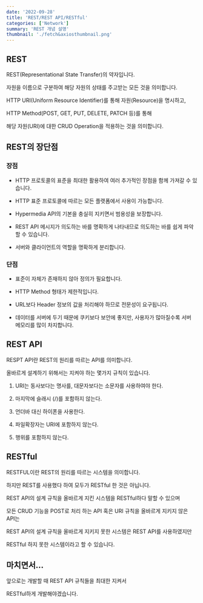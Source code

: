 ```yaml
---
date: '2022-09-28'
title: 'REST/REST API/RESTful'
categories: ['Network']
summary: 'REST 개념 설명'
thumbnail: './fetch&axiosthumbnail.png'
---
```


## REST

REST(Representational State Transfer)의 약자입니다.

자원을 이름으로 구분하여 해당 자원의 상태를 주고받는 모든 것을 의미합니다.

HTTP URI(Uniform Resource Identifier)를 통해 자원(Resource)을 명시하고,

HTTP Method(POST, GET, PUT, DELETE, PATCH 등)를 통해

해당 자원(URI)에 대한 CRUD Operation을 적용하는 것을 의미합니다.

## REST의 장단점

### 장점

- HTTP 프로토콜의 표준을 최대한 활용하여 여러 추가적인 장점을 함께 가져갈 수 있습니다.

- HTTP 표준 프로토콜에 따르는 모든 플랫폼에서 사용이 가능합니다.

- Hypermedia API의 기본을 충실히 지키면서 범용성을 보장합니다.

- REST API 메시지가 의도하는 바를 명확하게 나타내므로 의도하는 바를 쉽게 파악할 수 있습니다.

- 서버와 클라이언트의 역할을 명확하게 분리합니다.

### 단점

- 표준이 자체가 존재하지 않아 정의가 필요합니다.

- HTTP Method 형태가 제한적입니다.

- URL보다 Header 정보의 값을 처리해야 하므로 전문성이 요구됩니다.

- 데이터를 서버에 두기 때문에 쿠키보다 보안에 좋지만, 사용자가 많아질수록 서버 메모리를 많이 차지합니다.

## REST API

RESPT API란 REST의 원리를 따르는 API를 의미합니다.

올바르게 설계하기 위해서는 지켜야 하는 몇가지 규칙이 있습니다.

1. URI는 동사보다는 명사를, 대문자보다는 소문자를 사용하여야 한다.

2. 마지막에 슬래시 (/)를 포함하지 않는다.

3. 언더바 대신 하이폰을 사용한다.

4. 파일확장자는 URI에 포함하지 않는다.

5. 행위를 포함하지 않는다.

## RESTful

RESTFUL이란 REST의 원리를 따르는 시스템을 의미합니다.

하지만 REST를 사용했다 하여 모두가 RESTful 한 것은 아닙니다.

REST API의 설계 규칙을 올바르게 지킨 시스템을 RESTful하다 말할 수 있으며

모든 CRUD 기능을 POST로 처리 하는 API 혹은 URI 규칙을 올바르게 지키지 않은 API는

REST API의 설계 규칙을 올바르게 지키지 못한 시스템은 REST API를 사용하였지만

RESTful 하지 못한 시스템이라고 할 수 있습니다.

## 마치면서...

앞으로는 개발할 때 REST API 규칙들을 최대한 지켜서

RESTful하게 개발해야겠습니다.
